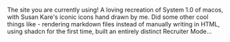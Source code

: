 The site you are currently using! A loving recreation of System 1.0 of macos, with Susan Kare's iconic icons hand drawn by me. Did some other cool things like - rendering markdown files instead of manually writing in HTML, using shadcn for the first time, built an entirely distinct Recruiter Mode...